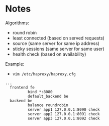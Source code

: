 # Notes

Algorithms:
- round robin
- least connected (based on served requests)
- source (same server for same ip address)
- sticky sessions (same server for same user)
- health check (based on availability)

Example:
- `vim /etc/haproxy/haproxy.cfg`
```
...
  frontend fe
          bind *:8080
          default_backend be
  backend be
          balance roundrobin
          server app1 127.0.0.1:8090 check
          server app2 127.0.0.1:8091 check
          server app3 127.0.0.1:8092 check
```


